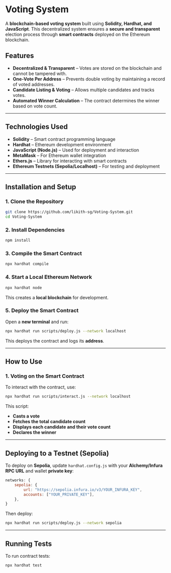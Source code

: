 # Voting System

A **blockchain-based voting system** built using **Solidity, Hardhat, and JavaScript**. This decentralized system ensures a **secure and transparent** election process through **smart contracts** deployed on the Ethereum blockchain.

## Features

- **Decentralized & Transparent** – Votes are stored on the blockchain and cannot be tampered with.  
- **One-Vote Per Address** – Prevents double voting by maintaining a record of voted addresses.  
- **Candidate Listing & Voting** – Allows multiple candidates and tracks votes.  
- **Automated Winner Calculation** – The contract determines the winner based on vote count.  

---

## Technologies Used

- **Solidity** – Smart contract programming language  
- **Hardhat** – Ethereum development environment  
- **JavaScript (Node.js)** – Used for deployment and interaction  
- **MetaMask** – For Ethereum wallet integration  
- **Ethers.js** – Library for interacting with smart contracts  
- **Ethereum Testnets (Sepolia/Localhost)** – For testing and deployment  

---

## Installation and Setup

### 1. Clone the Repository

```bash
git clone https://github.com/likith-sg/Voting-System.git
cd Voting-System
```

### 2. Install Dependencies

```bash
npm install
```

### 3. Compile the Smart Contract

```bash
npx hardhat compile
```

### 4. Start a Local Ethereum Network

```bash
npx hardhat node
```

This creates a **local blockchain** for development.

### 5. Deploy the Smart Contract

Open a **new terminal** and run:

```bash
npx hardhat run scripts/deploy.js --network localhost
```

This deploys the contract and logs its **address**.

---

## How to Use

### 1. Voting on the Smart Contract

To interact with the contract, use:

```bash
npx hardhat run scripts/interact.js --network localhost
```

This script:

- **Casts a vote**  
- **Fetches the total candidate count**  
- **Displays each candidate and their vote count**  
- **Declares the winner**  

---

## Deploying to a Testnet (Sepolia)

To deploy on **Sepolia**, update `hardhat.config.js` with your **Alchemy/Infura RPC URL** and wallet **private key**:

```javascript
networks: {
    sepolia: {
        url: "https://sepolia.infura.io/v3/YOUR_INFURA_KEY",
        accounts: ["YOUR_PRIVATE_KEY"],
    },
}
```

Then deploy:

```bash
npx hardhat run scripts/deploy.js --network sepolia
```

---

## Running Tests

To run contract tests:

```bash
npx hardhat test
```
